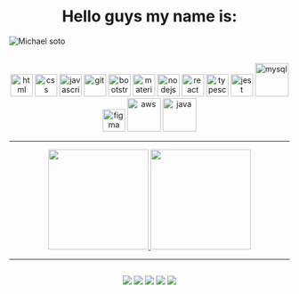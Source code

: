 <h1 align="center">Hello guys my name is:</h1>


![Michael soto](https://user-images.githubusercontent.com/67668995/133909227-14185b19-5cd9-4abe-afe5-291f002f6d6d.png)

<!--Skills  -->
<div align="center"><br>
<img src="https://cdn.jsdelivr.net/gh/devicons/devicon/icons/html5/html5-original-wordmark.svg" alt="html" height="40" width="40"  />
<img src="https://cdn.jsdelivr.net/gh/devicons/devicon/icons/css3/css3-original-wordmark.svg" alt="css" height="40" width="40" />
  <img src="https://cdn.jsdelivr.net/gh/devicons/devicon/icons/javascript/javascript-original.svg" alt="javascript" height="40" width="40" />
  <img src="https://cdn.jsdelivr.net/gh/devicons/devicon/icons/git/git-original.svg" alt="git" height="40" width="40" />
  <img src="https://cdn.jsdelivr.net/gh/devicons/devicon/icons/bootstrap/bootstrap-plain.svg" alt="bootstrap" height="40" width="40" />
  <img src="https://cdn.jsdelivr.net/gh/devicons/devicon/icons/materialui/materialui-original.svg" alt="materialui" height="40" width="40" />
  <img src="https://cdn.jsdelivr.net/gh/devicons/devicon/icons/nodejs/nodejs-plain-wordmark.svg" alt="nodejs" height="40" width="40" />
  <img src="https://cdn.jsdelivr.net/gh/devicons/devicon/icons/react/react-original.svg" alt="react" height="40" width="40" />
  <img src="https://cdn.jsdelivr.net/gh/devicons/devicon/icons/typescript/typescript-original.svg" alt="typescript" height="40" width="40" />
  <img src="https://cdn.jsdelivr.net/gh/devicons/devicon/icons/jest/jest-plain.svg" alt="jest"  height="40" width="40" />
  <img src="https://cdn.jsdelivr.net/gh/devicons/devicon/icons/mysql/mysql-original-wordmark.svg" alt="mysql" height="60" width="60" />
  <img src="https://cdn.jsdelivr.net/gh/devicons/devicon/icons/figma/figma-original.svg" alt="figma" height="40" width="40" />
  <img src="https://cdn.jsdelivr.net/gh/devicons/devicon/icons/amazonwebservices/amazonwebservices-original-wordmark.svg" alt="aws" height="60" width="60" />
  <img src="https://cdn.jsdelivr.net/gh/devicons/devicon/icons/java/java-original-wordmark.svg" alt="java" height="60" width="60" />
</div>

 <hr />

<!--Data -->
<div align="center">
  <a href="https://github.com/nicksoto1">
  <img height="180em" src="https://github-readme-stats.vercel.app/api?username=nicksoto1&show_icons=true&theme=algolia&include_all_commits=true&count_private=true"/>
  <img height="180em" src="https://github-readme-stats.vercel.app/api/top-langs/?username=nicksoto1&layout=compact&langs_count=7&theme=algolia"/>
</div>
 <hr />


<!--Contacts  -->
  
   ##
  <div align="center">
    <a href="https://www.linkedin.com/in/michael-soto-81195a89/" target="blank"> <img src="https://img.shields.io/badge/LinkedIn-0077B5?style=for-the-badge&logo=linkedin&logoColor=white" /></a>
  <a href = "mailto:michael_nickolas@hotmail.com"><img src="https://img.shields.io/badge/Microsoft_Outlook-0078D4?style=for-the-badge&logo=microsoft-outlook&logoColor=white" target="_blank"></a> 
 <a href="https://discord.gg/ag4Hc2ga" target="blank"> <img src="https://img.shields.io/badge/Discord-7289DA?style=for-the-badge&logo=discord&logoColor=white" /></a>
<a href="https://www.instagram.com/michaelsoto__/" target="blank">  <img src="https://img.shields.io/badge/Instagram-E4405F?style=for-the-badge&logo=instagram&logoColor=white" /><a/>
 <a href="https://linuxmint.com" target="blank"> <img src="https://img.shields.io/badge/Linux_Mint-87CF3E?style=for-the-badge&logo=linux-mint&logoColor=white" /></a>
  </div>


